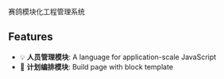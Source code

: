 赛鸽模块化工程管理系统

## Features

- :bulb: **人员管理模块**: A language for application-scale JavaScript
- :scroll: **计划编排模块**: Build page with block template


